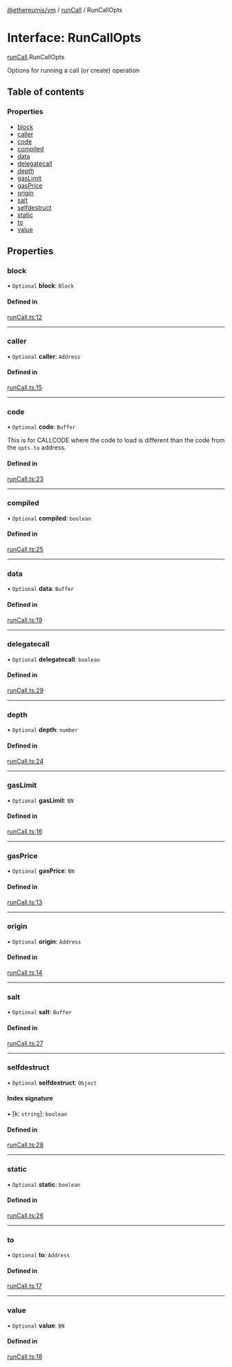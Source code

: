 [@ethereumjs/vm](../README.md) / [runCall](../modules/runcall.md) / RunCallOpts

# Interface: RunCallOpts

[runCall](../modules/runcall.md).RunCallOpts

Options for running a call (or create) operation

## Table of contents

### Properties

- [block](runcall.runcallopts.md#block)
- [caller](runcall.runcallopts.md#caller)
- [code](runcall.runcallopts.md#code)
- [compiled](runcall.runcallopts.md#compiled)
- [data](runcall.runcallopts.md#data)
- [delegatecall](runcall.runcallopts.md#delegatecall)
- [depth](runcall.runcallopts.md#depth)
- [gasLimit](runcall.runcallopts.md#gaslimit)
- [gasPrice](runcall.runcallopts.md#gasprice)
- [origin](runcall.runcallopts.md#origin)
- [salt](runcall.runcallopts.md#salt)
- [selfdestruct](runcall.runcallopts.md#selfdestruct)
- [static](runcall.runcallopts.md#static)
- [to](runcall.runcallopts.md#to)
- [value](runcall.runcallopts.md#value)

## Properties

### block

• `Optional` **block**: `Block`

#### Defined in

[runCall.ts:12](https://github.com/ethereumjs/ethereumjs-monorepo/blob/master/packages/vm/src/runCall.ts#L12)

___

### caller

• `Optional` **caller**: `Address`

#### Defined in

[runCall.ts:15](https://github.com/ethereumjs/ethereumjs-monorepo/blob/master/packages/vm/src/runCall.ts#L15)

___

### code

• `Optional` **code**: `Buffer`

This is for CALLCODE where the code to load is different than the code from the `opts.to` address.

#### Defined in

[runCall.ts:23](https://github.com/ethereumjs/ethereumjs-monorepo/blob/master/packages/vm/src/runCall.ts#L23)

___

### compiled

• `Optional` **compiled**: `boolean`

#### Defined in

[runCall.ts:25](https://github.com/ethereumjs/ethereumjs-monorepo/blob/master/packages/vm/src/runCall.ts#L25)

___

### data

• `Optional` **data**: `Buffer`

#### Defined in

[runCall.ts:19](https://github.com/ethereumjs/ethereumjs-monorepo/blob/master/packages/vm/src/runCall.ts#L19)

___

### delegatecall

• `Optional` **delegatecall**: `boolean`

#### Defined in

[runCall.ts:29](https://github.com/ethereumjs/ethereumjs-monorepo/blob/master/packages/vm/src/runCall.ts#L29)

___

### depth

• `Optional` **depth**: `number`

#### Defined in

[runCall.ts:24](https://github.com/ethereumjs/ethereumjs-monorepo/blob/master/packages/vm/src/runCall.ts#L24)

___

### gasLimit

• `Optional` **gasLimit**: `BN`

#### Defined in

[runCall.ts:16](https://github.com/ethereumjs/ethereumjs-monorepo/blob/master/packages/vm/src/runCall.ts#L16)

___

### gasPrice

• `Optional` **gasPrice**: `BN`

#### Defined in

[runCall.ts:13](https://github.com/ethereumjs/ethereumjs-monorepo/blob/master/packages/vm/src/runCall.ts#L13)

___

### origin

• `Optional` **origin**: `Address`

#### Defined in

[runCall.ts:14](https://github.com/ethereumjs/ethereumjs-monorepo/blob/master/packages/vm/src/runCall.ts#L14)

___

### salt

• `Optional` **salt**: `Buffer`

#### Defined in

[runCall.ts:27](https://github.com/ethereumjs/ethereumjs-monorepo/blob/master/packages/vm/src/runCall.ts#L27)

___

### selfdestruct

• `Optional` **selfdestruct**: `Object`

#### Index signature

▪ [k: `string`]: `boolean`

#### Defined in

[runCall.ts:28](https://github.com/ethereumjs/ethereumjs-monorepo/blob/master/packages/vm/src/runCall.ts#L28)

___

### static

• `Optional` **static**: `boolean`

#### Defined in

[runCall.ts:26](https://github.com/ethereumjs/ethereumjs-monorepo/blob/master/packages/vm/src/runCall.ts#L26)

___

### to

• `Optional` **to**: `Address`

#### Defined in

[runCall.ts:17](https://github.com/ethereumjs/ethereumjs-monorepo/blob/master/packages/vm/src/runCall.ts#L17)

___

### value

• `Optional` **value**: `BN`

#### Defined in

[runCall.ts:18](https://github.com/ethereumjs/ethereumjs-monorepo/blob/master/packages/vm/src/runCall.ts#L18)

